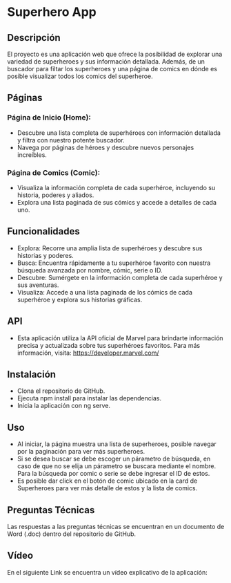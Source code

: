 # Superhero App

## Descripción
El proyecto es una aplicación web que ofrece la posibilidad de explorar una variedad de superheroes y sus información detallada. Además, de un buscador para filtar los superheroes y una página de comics en dónde es posible visualizar todos los comics del superheroe.

## Páginas
### Página de Inicio (Home): 
- Descubre una lista completa de superhéroes con información detallada y filtra con nuestro potente buscador.
- Navega por páginas de héroes y descubre nuevos personajes increíbles.
### Página de Comics (Comic):
- Visualiza la información completa de cada superhéroe, incluyendo su historia, poderes y aliados.
- Explora una lista paginada de sus cómics y accede a detalles de cada uno. 

## Funcionalidades
- Explora: Recorre una amplia lista de superhéroes y descubre sus historias y poderes.
- Busca: Encuentra rápidamente a tu superhéroe favorito con nuestra búsqueda avanzada por nombre, cómic, serie o ID.
- Descubre: Sumérgete en la información completa de cada superhéroe y sus aventuras.
- Visualiza: Accede a una lista paginada de los cómics de cada superhéroe y explora sus historias gráficas.

## API
- Esta aplicación utiliza la API oficial de Marvel para brindarte información precisa y actualizada sobre tus superhéroes favoritos. Para más información, visita: https://developer.marvel.com/

## Instalación
- Clona el repositorio de GitHub.
- Ejecuta npm install para instalar las dependencias.
- Inicia la aplicación con ng serve.

## Uso
- Al iniciar, la página muestra una lista de superheroes, posible navegar por la paginación para ver más superheroes. 
- Si se desea buscar se debe escoger un párametro de búsqueda, en caso de que no se elija un párametro se buscara mediante el nombre. Para la búsqueda por comic o serie se debe ingresar el ID de estos. 
- Es posible dar click en el botón de comic ubicado en la card de Superheroes para ver más detalle de estos y la lista de comics. 

## Preguntas Técnicas
Las respuestas a las preguntas técnicas se encuentran en un documento de Word (.doc) dentro del repositorio de GitHub.

## Vídeo
En el siguiente Link se encuentra un vídeo explicativo de la aplicación: 
